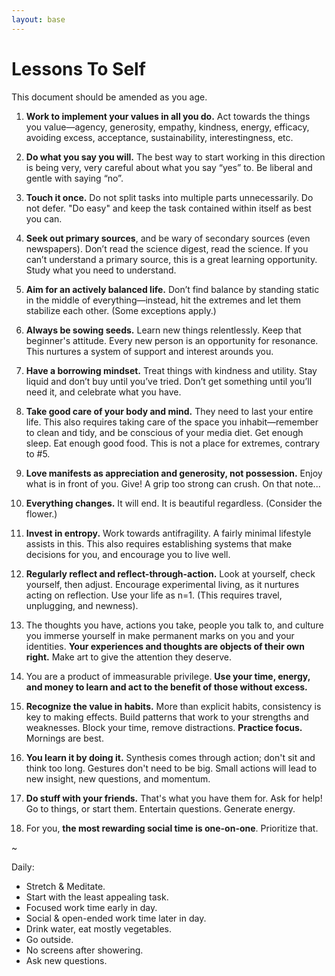 ```yaml
---
layout: base
---
```


# Lessons To Self

This document should be amended as you age. 

1. **Work to implement your values in all you do.** Act towards the things you value—agency, generosity, empathy, kindness, energy, efficacy, avoiding excess, acceptance, sustainability, interestingness, etc. 

2. **Do what you say you will.** The best way to start working in this direction is being very, very careful about what you say “yes” to. Be liberal and gentle with saying “no”.

3. **Touch it once.** Do not split tasks into multiple parts unnecessarily. Do not defer. "Do easy" and keep the task contained within itself as best you can. 

4. **Seek out primary sources**, and be wary of secondary sources (even newspapers). Don’t read the science digest, read the science. If you can’t understand a primary source, this is a great learning opportunity. Study what you need to understand. 
    
5. **Aim for an actively balanced life.** Don’t find balance by standing static in the middle of everything—instead, hit the extremes and let them stabilize each other. (Some exceptions apply.) 

6. **Always be sowing seeds.** Learn new things relentlessly. Keep that beginner's attitude. Every new person is an opportunity for resonance. This nurtures a system of support and interest arounds you. 

7. **Have a borrowing mindset.** Treat things with kindness and utility. Stay liquid and don’t buy until you’ve tried. Don’t get something until you’ll need it, and celebrate what you have. 

8. **Take good care of your body and mind.** They need to last your entire life. This also requires taking care of the space you inhabit—remember to clean and tidy, and be conscious of your media diet. Get enough sleep. Eat enough good food. This is not a place for extremes, contrary to #5. 

9. **Love manifests as appreciation and generosity, not possession.** Enjoy what is in front of you. Give! A grip too strong can crush. On that note...

10. **Everything changes.** It will end. It is beautiful regardless. (Consider the flower.) 

11. **Invest in entropy.** Work towards antifragility. A fairly minimal lifestyle assists in this. This also requires establishing systems that make decisions for you, and encourage you to live well. 

12. **Regularly reflect and reflect-through-action.** Look at yourself, check yourself, then adjust. Encourage experimental living, as it nurtures acting on reflection. Use your life as n=1. (This requires travel, unplugging, and newness).

13. The thoughts you have, actions you take, people you talk to, and culture you immerse yourself in make permanent marks on you and your identities. **Your experiences and thoughts are objects of their own right.** Make art to give the attention they deserve.

14. You are a product of immeasurable privilege. **Use your time, energy, and money to learn and act to the benefit of those without excess.** 

15. **Recognize the value in habits.** More than explicit habits, consistency is key to making effects. Build patterns that work to your strengths and weaknesses. Block your time, remove distractions. **Practice focus.** Mornings are best. 

16. **You learn it by doing it.** Synthesis comes through action; don't sit and think too long. Gestures don't need to be big. Small actions will lead to new insight, new questions, and momentum. 

17. **Do stuff with your friends.** That's what you have them for. Ask for help! Go to things, or start them. Entertain questions. Generate energy. 

18. For you, **the most rewarding social time is one-on-one**. Prioritize that. 

~

Daily:
- Stretch & Meditate.
- Start with the least appealing task.
- Focused work time early in day.
- Social & open-ended work time later in day.
- Drink water, eat mostly vegetables.
- Go outside.
- No screens after showering. 
- Ask new questions. 